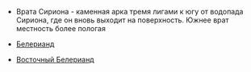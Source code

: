 *   Врата Сириона - каменная арка тремя лигами к югу от водопада Сириона,
    где он вновь выходит на поверхность. Южнее врат местность более пологая


*   [Белерианд](index.md)
*   [Восточный Белерианд](Восточный%20Белерианд.md)
